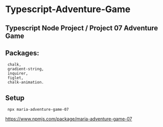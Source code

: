 # Typescript-Adventure-Game
## Typescript Node Project /  Project 07 Adventure Game

## Packages:
```
 chalk,
 gradient-string,
 inquirer,
 figlet,
 chalk-animation.
```

 ## Setup
```
 npx maria-adventure-game-07
```
https://www.npmjs.com/package/maria-adventure-game-07

